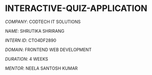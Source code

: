# INTERACTIVE-QUIZ-APPLICATION

*COMPANY*: CODTECH IT SOLUTIONS

*NAME*: SHRUTIKA SHRIRANG

*INTERN ID*: CTO4DF2890

*DOMAIN*: FRONTEND WEB DEVELOPMENT 

*DURATION*: 4 WEEKS

*MENTOR*: NEELA SANTOSH KUMAR

